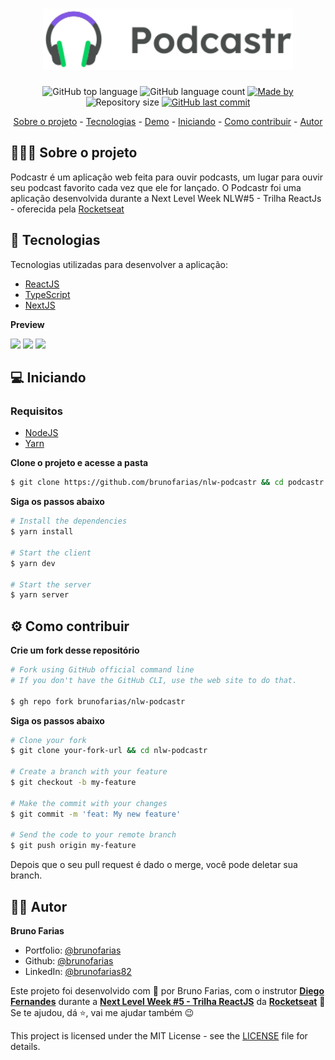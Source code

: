 <h1 align="center">
	<img width="400" alt="logo" src="https://github.com/brunofarias/nlw-podcastr/blob/main/public/logo.svg?raw=true">
</h1>

<p align="center">
  <img alt="GitHub top language" src="https://img.shields.io/github/languages/top/brunofarias/github-explorer?style=flat-square&logo=typescript">

  <img alt="GitHub language count" src="https://img.shields.io/github/languages/count/brunofarias/github-explorer?style=flat-square&logo=github">

  <a href="https://www.linkedin.com/in/brunofarias82/">
    <img alt="Made by" src="https://img.shields.io/badge/made%20by-Bruno%20Farias-green?style=flat-square&logo=linkedin">
  </a>
  
  <img alt="Repository size" src="https://img.shields.io/github/repo-size/brunofarias/github-explorer?style=flat-square&logo=github">
  
  <a href="https://github.com/brunofarias/github-explorer/commits/master">
    <img alt="GitHub last commit" src="https://img.shields.io/github/last-commit/brunofarias/moveit?style=flat-square&logo=github">
  </a>  
</p>

<p align="center">
	<a href="#-sobre-o-projeto">Sobre o projeto</a> -
	<a href="#-tecnologias">Tecnologias</a> -
	<a href="#-demo">Demo</a> -
	<a href="#-iniciando">Iniciando</a> -
	<a href="#-como-contribuir">Como contribuir</a> - 
	<a href="#-autor">Autor</a>
</p>

## 👨🏻‍💻 Sobre o projeto

Podcastr é um aplicação web feita para ouvir podcasts, um lugar para ouvir seu podcast favorito cada vez que ele for lançado. O Podcastr foi uma aplicação desenvolvida durante a Next Level Week NLW#5 - Trilha ReactJs - oferecida pela <a href="https://rocketseat.com.br/">Rocketseat<a/>

## 🚀 Tecnologias

Tecnologias utilizadas para desenvolver a aplicação:

- [ReactJS](https://reactjs.org/)
- [TypeScript](https://www.typescriptlang.org/)
- [NextJS](https://nextjs.org/)

<!-- ## 👀 Demo

Deploy no [Vercel](https://moveit-pied-gamma.vercel.app/) -->

**Preview**

<div>
   <img src="https://user-images.githubusercontent.com/3935997/115782420-0c30a780-a392-11eb-976d-3554328c9bda.png" width="475px"> 
   <img src="https://user-images.githubusercontent.com/3935997/115782596-397d5580-a392-11eb-8799-f7ebb05e4e86.png" width="475px">
   <img src="https://user-images.githubusercontent.com/3935997/115782720-60d42280-a392-11eb-823a-ae97cb93eb94.png" width="475px"> 
</div>

## 💻 Iniciando

### Requisitos

- [NodeJS](https://nodejs.org/en/)
- [Yarn](https://classic.yarnpkg.com/)

**Clone o projeto e acesse a pasta**

```bash
$ git clone https://github.com/brunofarias/nlw-podcastr && cd podcastr
```

**Siga os passos abaixo**

```bash
# Install the dependencies
$ yarn install

# Start the client
$ yarn dev

# Start the server
$ yarn server
```

## ⚙ Como contribuir

**Crie um fork desse repositório**

```bash
# Fork using GitHub official command line
# If you don't have the GitHub CLI, use the web site to do that.

$ gh repo fork brunofarias/nlw-podcastr
```

**Siga os passos abaixo**

```bash
# Clone your fork
$ git clone your-fork-url && cd nlw-podcastr

# Create a branch with your feature
$ git checkout -b my-feature

# Make the commit with your changes
$ git commit -m 'feat: My new feature'

# Send the code to your remote branch
$ git push origin my-feature
```

Depois que o seu pull request é dado o merge, você pode deletar sua branch.

## 👨‍🦱 Autor

**Bruno Farias**

- Portfolio: [@brunofarias](https://brunofarias.github.io/)
- Github: [@brunofarias](https://github.com/brunofarias)
- LinkedIn: [@brunofarias82](https://linkedin.com/in/brunofarias82)

Este projeto foi desenvolvido com 💚 por Bruno Farias, com o instrutor **[Diego Fernandes](https://www.linkedin.com/in/diego-schell-fernandes/)** durante a **[Next Level Week #5 - Trilha ReactJS](https://nextlevelweek.com/)** da **[Rocketseat](https://rocketseat.com.br)** 💜<br> 
Se te ajudou, dá ⭐, vai me ajudar também 😉

This project is licensed under the MIT License - see the [LICENSE](LICENSE) file for details.
